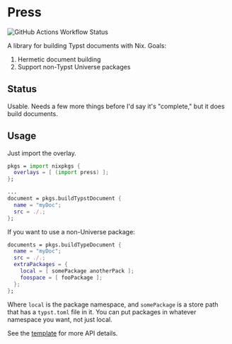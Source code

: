 # Press
![GitHub Actions Workflow Status](https://img.shields.io/github/actions/workflow/status/RossSmyth/press/.github%2Fworkflows%2Fmain.yml?branch=main&style=for-the-badge)

A library for building Typst documents with Nix. Goals:

1. Hermetic document building
2. Support non-Typst Universe packages

## Status

Usable. Needs a few more things before I'd say it's "complete," but it does build documents.

## Usage

Just import the overlay.

```nix
pkgs = import nixpkgs {
  overlays = [ (import press) ];
};

...
document = pkgs.buildTypstDocument {
  name = "myDoc";
  src = ./.;
};
```

If you want to use a non-Universe package:
```nix
documents = pkgs.buildTypeDocument {
  name = "myDoc";
  src = ./.;
  extraPackages = {
    local = [ somePackage anotherPack ];
    foospace = [ fooPackage ];
  };
};
```
Where `local` is the package namespace, and `somePackage` is a store path that has a `typst.toml` file in it.
You can put packages in whatever namespace you want, not just local.

See the [template](./template/flake.nix) for more API details.
